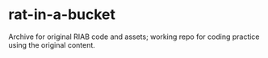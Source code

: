 # rat-in-a-bucket
Archive for original RIAB code and assets; working repo for coding practice using the original content.
